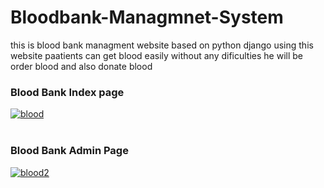 # Bloodbank-Managmnet-System
this is blood bank managment website based on python django using this website paatients can get blood easily without any dificulties he will be order blood and also donate blood

<h3>Blood Bank Index page</h3>
<a href="https://ibb.co/NTy0zWT"><img src="https://i.ibb.co/KKrtHVK/blood.png" alt="blood" border="0"></a><br /><a target='_blank' href='https://nonprofitlight.com/md/calverton/adoptions-together-inc'></a><br />


<h3>Blood Bank Admin Page</h3>
<a href="https://ibb.co/QPBWdJT"><img src="https://i.ibb.co/GWwZTd8/blood2.png" alt="blood2" border="0"></a><br /><a target='_blank' href='https://nonprofitlight.com/md/calverton/adoptions-together-inc'></a><br />
